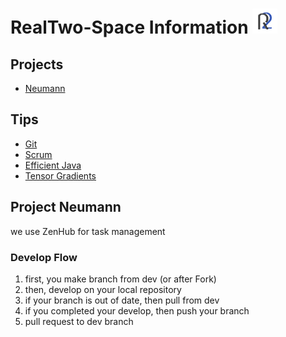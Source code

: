 # RealTwo-Space Information  <img src="https://github.com/RealTwo-Space/Information/blob/master/real_two_space_logo.png?raw=true" width=40, height=40/>

## Projects
- [Neumann](https://github.com/RealTwo-Space/Information/blob/master/neumann.md)

## Tips
- [Git](https://github.com/RealTwo-Space/Information/blob/master/git.md)
- [Scrum](https://github.com/RealTwo-Space/Information/blob/master/scrum.md)
- [Efficient Java](https://github.com/RealTwo-Space/Information/blob/master/efficientJava.md)
- [Tensor Gradients](https://github.com/RealTwo-Space/Information/blob/master/TensorGradients.pdf)

## Project Neumann
we use ZenHub for task management

### Develop Flow
1. first, you make branch from dev (or after Fork)
2. then, develop on your local repository
3. if your branch is out of date, then pull from dev
4. if you completed your develop, then push your branch
5. pull request to dev branch
